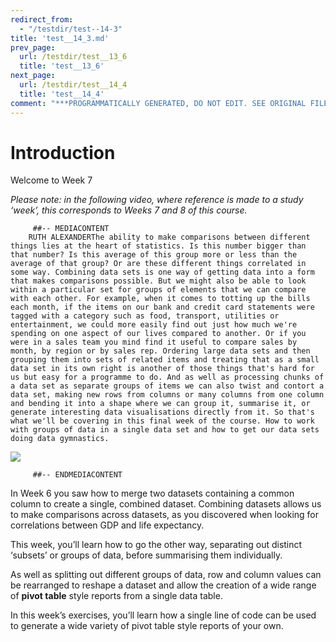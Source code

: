 ```yaml
---
redirect_from:
  - "/testdir/test--14-3"
title: 'test__14_3.md'
prev_page:
  url: /testdir/test__13_6
  title: 'test__13_6'
next_page:
  url: /testdir/test__14_4
  title: 'test__14_4'
comment: "***PROGRAMMATICALLY GENERATED, DO NOT EDIT. SEE ORIGINAL FILES IN /content***"
---
```

# Introduction


Welcome to Week 7

*Please note: in the following video, where reference is made to a study ‘week’, this corresponds to Weeks 7 and 8 of this course.*

         ##-- MEDIACONTENT
        RUTH ALEXANDERThe ability to make comparisons between different things lies at the heart of statistics. Is this number bigger than that number? Is this average of this group more or less than the average of that group? Or are these different things correlated in some way. Combining data sets is one way of getting data into a form that makes comparisons possible. But we might also be able to look within a particular set for groups of elements that we can compare with each other. For example, when it comes to totting up the bills each month, if the items on our bank and credit card statements were tagged with a category such as food, transport, utilities or entertainment, we could more easily find out just how much we're spending on one aspect of our lives compared to another. Or if you were in a sales team you mind find it useful to compare sales by month, by region or by sales rep. Ordering large data sets and then grouping them into sets of related items and treating that as a small data set in its own right is another of those things that's hard for us but easy for a programme to do. And as well as processing chunks of a data set as separate groups of items we can also twist and contort a data set, making new rows from columns or many columns from one column and bending it into a shape where we can group it, summarise it, or generate interesting data visualisations directly from it. So that's what we'll be covering in this final week of the course. How to work with groups of data in a single data set and how to get our data sets doing data gymnastics. 

![](https://www.open.edu/openlearn/ocw/pluginfile.php/1393338/mod_oucontent/oucontent/71687/ou_futurelearn_learn_to_code_vid_1004.jpg)

         ##-- ENDMEDIACONTENT
    
In Week 6 you saw how to merge two datasets containing a common column to create a single, combined dataset. Combining datasets allows us to make comparisons across datasets, as you discovered when looking for correlations between GDP and life expectancy.

This week, you’ll learn how to go the other way, separating out distinct ‘subsets’ or groups of data, before summarising them individually.

As well as splitting out different groups of data, row and column values can be rearranged to reshape a dataset and allow the creation of a wide range of __pivot table__ style reports from a single data table.

In this week’s exercises, you’ll learn how a single line of code can be used to generate a wide variety of pivot table style reports of your own.

